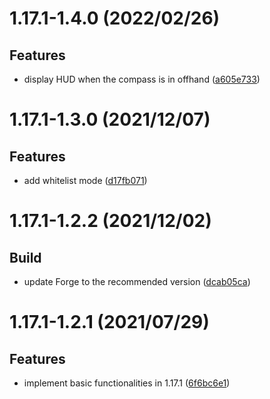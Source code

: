 <a name="1.17.1-1.4.0"></a>
# 1.17.1-1.4.0 (2022/02/26)


## Features

* display HUD when the compass is in offhand ([a605e733](https://github.com/Samarium150/StructuresCompass/commits/a605e733))
<a name="1.17.1-1.3.0"></a>
# 1.17.1-1.3.0 (2021/12/07)


## Features

* add whitelist mode ([d17fb071](https://github.com/Samarium150/StructuresCompass/commits/d17fb071))
<a name="1.17.1-1.2.2"></a>
# 1.17.1-1.2.2 (2021/12/02)

## Build

* update Forge to the recommended version ([dcab05ca](https://github.com/Samarium150/StructuresCompass/commits/dcab05ca))

<a name="1.17.1-1.2.1"></a>
# 1.17.1-1.2.1 (2021/07/29)


## Features

* implement basic functionalities in 1.17.1 ([6f6bc6e1](https://github.com/Samarium150/StructuresCompass/commits/6f6bc6e1))
